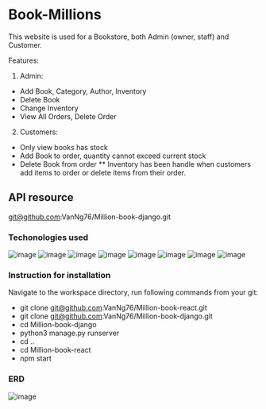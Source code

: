 # Book-Millions
This website is used for a Bookstore, both Admin (owner, staff) and Customer.

Features:
1. Admin:
  - Add Book, Category, Author, Inventory
  - Delete Book
  - Change Inventory
  - View All Orders, Delete Order
2. Customers:
  - Only view books has stock
  - Add Book to order, quantity cannot exceed current stock
  - Delete Book from order
** Inventory has been handle when customers add items to order or delete items from their order.

## API resource
git@github.com:VanNg76/Million-book-django.git

### Techonologies used
![image](https://user-images.githubusercontent.com/96600790/161573536-e7cebf42-3b6b-475b-b353-7900522dbd3a.png)
![image](https://user-images.githubusercontent.com/96600790/161573615-bb407e86-7ab7-4ba6-bd21-212cfdc541d8.png)
![image](https://user-images.githubusercontent.com/96600790/161573637-7ba60e06-7503-4400-940d-bb310a86f3aa.png)
![image](https://user-images.githubusercontent.com/96600790/161573659-4c4a0ff7-93c7-4523-9b25-94a43c3dc3ec.png)
![image](https://user-images.githubusercontent.com/96600790/161573676-f5bb6a64-efbf-4d07-b06d-6349cd0f27ed.png)
![image](https://user-images.githubusercontent.com/96600790/161573692-89e33042-06c0-4abb-abbc-e41c1606301b.png)
![image](https://user-images.githubusercontent.com/96600790/161573724-64b0bd82-0149-45a8-9908-4c9f73beecf2.png)
![image](https://blog.knoldus.com/wp-content/uploads/2020/06/python-django.png)


### Instruction for installation
Navigate to the workspace directory, run following commands from your git:
- git clone git@github.com:VanNg76/Million-book-react.git
- git clone git@github.com:VanNg76/Million-book-django.git
- cd Million-book-django
- python3 manage.py runserver
- cd ..
- cd Million-book-react
- npm start

### ERD
![image](https://user-images.githubusercontent.com/96600790/161571655-6b4849b7-578b-48e2-ba35-bc55149e98f4.png)

